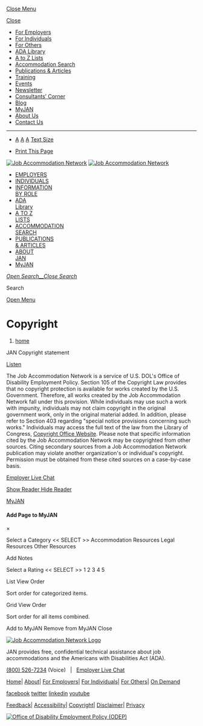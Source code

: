 [Close Menu](#)

[Close](javascript:closePanel();)

* [For Employers](https://askjan.org/info-by-role.cfm#for-employers)
* [For Individuals](https://askjan.org/info-by-role.cfm#for-individuals)
* [For Others](https://askjan.org/info-by-role.cfm#for-others)
* [ADA Library](https://askjan.org/ADA-Library.cfm)
* [A to Z Lists](https://askjan.org/a-to-z.cfm)
* [Accommodation Search](https://askjan.org/soar.cfm)
* [Publications & Articles](https://askjan.org/publications/index.cfm)
* [Training](https://askjan.org/events/Training.cfm)
* [Events](https://askjan.org/events/index.cfm)
* [Newsletter](https://askjan.org/newsletters/index.cfm)
* [Consultants’ Corner](https://askjan.org/publications/consultants-corner/index.cfm)
* [Blog](https://askjan.org/blogs/jan/index.cfm)
* [MyJAN](https://askjan.org/myjan/portal.cfm)
* [About Us](https://askjan.org/about-us/index.cfm)
* [Contact Us](https://askjan.org/contact-us.cfm)

* * *

* [A](#) [A](#) [A](#) [Text Size](#)
    
* [Print This Page](javascript:void(0))
    

[![Job Accommodation Network](/img/jan-logo.png)](https://askjan.org/index.cfm) [![Job Accommodation Network](/img/logo@2x.png)](https://askjan.org/index.cfm)

* [EMPLOYERS](https://askjan.org/info-by-role.cfm#for-employers)
* [INDIVIDUALS](https://askjan.org/info-by-role.cfm#for-individuals)
* [INFORMATION  
    BY ROLE](https://askjan.org/info-by-role.cfm)
* [ADA  
    Library](https://askjan.org/ADA-Library.cfm)
* [A TO Z  
    LISTS](https://askjan.org/a-to-z.cfm)
* [ACCOMMODATION  
    SEARCH](https://askjan.org/soar.cfm)
* [PUBLICATIONS  
    & ARTICLES](https://askjan.org/publications/index.cfm)
* [ABOUT  
    JAN](https://askjan.org/about-us/index.cfm)
* [MyJAN](https://askjan.org/myjan/portal.cfm)

[_Open Search__Close Search_](#)

  Search 

[Open Menu](#)

Copyright
=========

1. [home](https://askjan.org/)

JAN Copyright statement

[Listen](https://app-na.readspeaker.com/cgi-bin/rsent?customerid=9967&lang=en_us&readid=content&url=https%3A%2F%2Faskjan.org%2Fcopyright.cfm "Listen to this page using ReadSpeaker webReader")

The Job Accommodation Network is a service of U.S. DOL's Office of Disability Employment Policy. Section 105 of the Copyright Law provides that no copyright protection is available for works created by the U.S. Government. Therefore, all works created by the Job Accommodation Network fall under this provision. While individuals may use such a work with impunity, individuals may not claim copyright in the original government work, only in the original material added. In addition, please refer to Section 403 regarding "special notice provisions concerning such works." Individuals may access the full text of the law from the Library of Congress, [Copyright Office Website](http://www.copyright.gov/). Please note that specific information cited by the Job Accommodation Network may be copyrighted from other sources. Citing secondary sources from a Job Accommodation Network publication may violate another organization's or individual's copyright. Permission must be obtained from these cited sources on a case-by-case basis.

[Employer Live Chat](javascript:void())

[Show Reader Hide Reader](#)

[MyJAN](# "Add Link to MyJAN")

#### Add Page to MyJAN

×

Select a Category << SELECT >> Accommodation Resources Legal Resources Other Resources

Add Notes

Select a Rating << SELECT >> 1 2 3 4 5

List View Order 

Sort order for categorized items.

Grid View Order 

Sort order for all items combined.

        

Add to MyJAN Remove from MyJAN Close

[![Job Accommodation Network Logo](/img/jan-logo-2.png)](https://askjan.org/index.cfm)

JAN provides free, confidential technical assistance about job accommodations and the Americans with Disabilities Act (ADA).

[(800) 526-7234](tel://8005267234) (Voice)   |   [Employer Live Chat](javascript:void();)

[Home](https://askjan.org/index.cfm)| [About](https://askjan.org/about-us/index.cfm)| [For Employers](https://askjan.org/info-by-role.cfm#for-employers)| [For Individuals](https://askjan.org/info-by-role.cfm#for-individuals)| [For Others](https://askjan.org/info-by-role.cfm#for-others)| [On Demand](https://askjan.org/JANonDemand.cfm)

[facebook](http://www.facebook.com/pages/Morgantown-WV/Job-Accommodation-Network/44771734164) [twitter](http://twitter.com/JANatJAN) [linkedin](http://www.linkedin.com/e/vgh/1989860/) [youtube](http://www.youtube.com/user/JANinformation)

[Feedback](https://askjan.org/JANonWebFeedback.cfm)| [Accessibility](https://askjan.org/accessibility.cfm)| [Copyright](https://askjan.org/copyright.cfm)| [Disclaimer](https://askjan.org/disclaimer.cfm)| [Privacy](https://askjan.org/privacy-statement.cfm)

[![Office of Disability Employment Policy (ODEP)](/img/odep-3.png)](https://www.dol.gov/odep/)